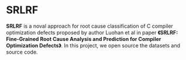 # SRLRF

**SRLRF** is a noval approach for root cause classification of C compiler optimization defects proposed by author Luohan et al in paper **《SRLRF: Fine-Grained Root Cause Analysis and Prediction for Compiler Optimization Defects》**. In this project, we open source the datasets and source code.
